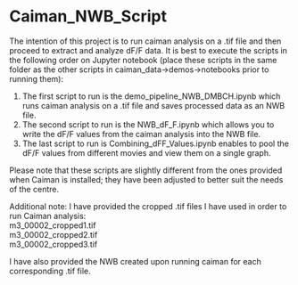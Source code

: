 # Caiman_NWB_Script
The intention of this project is to run caiman analysis on a .tif file and then proceed to extract and analyze dF/F data. It is best to execute the scripts in the following order on Jupyter notebook (place these scripts in the same folder as the other scripts in caiman_data->demos->notebooks prior to running them):

1) The first script to run is the demo_pipeline_NWB_DMBCH.ipynb which runs caiman analysis on a .tif file and saves processed data as an NWB file. <br>
2) The second script to run is the NWB_dF_F.ipynb which allows you to write the dF/F values from the caiman analysis into the NWB file. <br>
3) The last script to run is Combining_dFF_Values.ipynb enables to pool the dF/F values from different movies and view them on a single graph. <br>

Please note that these scripts are slightly different from the ones provided when Caiman is installed; they have been adjusted to better suit the needs of the centre. 

Additional note: I have provided the cropped .tif files I have used in order to run Caiman analysis: <br>
m3_00002_cropped1.tif <br>
m3_00002_cropped2.tif <br>
m3_00002_cropped3.tif <br>

I have also provided the NWB created upon running caiman for each corresponding .tif file.
